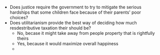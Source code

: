 - Does justice require the government to try to mitigate the serious hardships that some children face because of their parents' poor choices?
- Does utilitarianism provide the best way of deciding how much resdestributive taxation their should be?
	- No, becase it might take away from people property that is rightfully theirs
	- Yes, because it would maximize overall happiness
	-